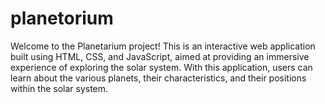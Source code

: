 # planetorium
Welcome to the Planetarium project! This is an interactive web application
built using HTML, CSS, and JavaScript, aimed at providing an immersive experience of exploring the solar system. 
With this application, users can learn about the various planets, their characteristics, and their positions within the solar system.
